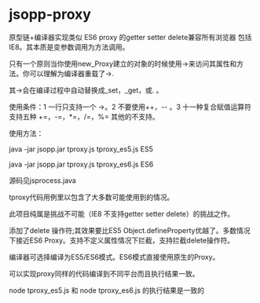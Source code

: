 # jsopp-proxy

原型链+编译器实现类似 ES6 proxy 的getter setter delete兼容所有浏览器 包括IE8。其本质是变参数调用为方法调用。

只有一个原则当你使用new_Proxy建立的对象的时候使用->来访问其属性和方法。你可以理解为编译器重载了->.

其->会在编译过程中自动替换成_set，_get，或. 。

使用条件：1 一行只支持一个 ->。2 不要使用++，-- 。3 十一种复合赋值运算符支持五种 +=，-=，*=，/=，%= 其他的不支持。

使用方法：

java -jar jsopp.jar tproxy.js tproxy_es5.js ES5

java -jar jsopp.jar tproxy.js tproxy_es6.js ES6

源码见jsprocess.java

tproxy代码用例里以包含了大多数可能使用到的情况。

此项目纯属是挑战不可能（IE8 不支持getter setter delete）的挑战之作。

添加了delete 操作符;其效果要比ES5 Object.defineProperty优越了。多数情况下接近ES6 Proxy。支持不定义属性情况下拦截，支持拦截delete操作符。

编译器可选择编译为ES5/ES6模式。ES6模式直接使用原生的Proxy。

可以实现proxy同样的代码编译到不同平台而且执行结果一致。

node tproxy_es5.js 和 node tproxy_es6.js 的执行结果是一致的
